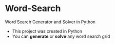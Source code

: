 # Word-Search
Word Search Generator and Solver in Python

 - This project was created in Python
 - You can **generate** or **solve** any word search grid
